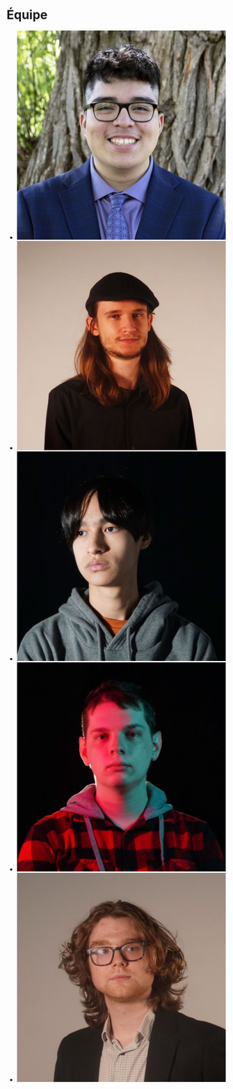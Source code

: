 # Équipe

<!-- Présentation des rôles et responsabilités de chacun des membres de l'équipe -->

* [![Joshua](membre_v/josh_00000.jpg)](membre_v/)
* [![Victor](victor_gileau/vic_00000.jpg)](victor_gileau/)
* [![Michael](membre_x/michael_00000.jpg)](membre_x/)
* [![Pierre](membre_y/pierreluc_00000.jpg)](membre_y/)
* [![Maik](membre_z/maik_00000.jpg)](membre_z/)

